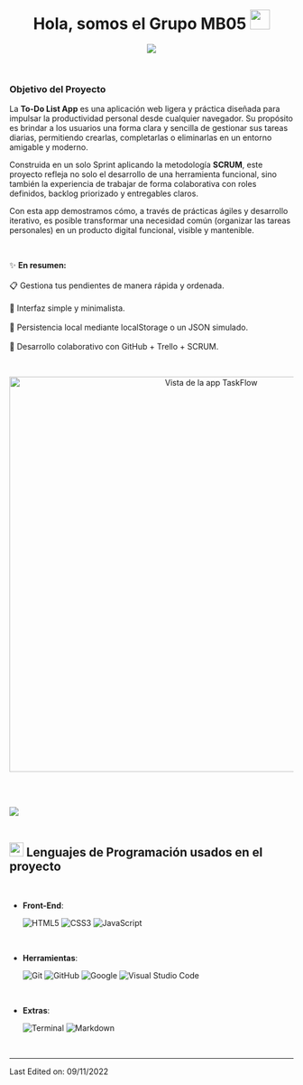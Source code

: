 
<h1 align="center"><b>Hola, somos el Grupo MB05 </b><img src="https://media.giphy.com/media/hvRJCLFzcasrR4ia7z/giphy.gif" width="35"></h1>

<p align="center">
  <a href="https://github.com/DenverCoder1/readme-typing-svg"><img src="https://readme-typing-svg.herokuapp.com?font=Time+New+Roman&color=cyan&size=25&center=true&vCenter=true&width=600&height=100&lines=Bienvenid@+a+nuestro+proyecto+To-Do+List+App;Desarrollo+ágil+y+colaborativo;Organiza+tus+tareas+de+forma+simple+y+efectiva"></a>
</p>

<br>


### Objetivo del Proyecto

La **To-Do List App** es una aplicación web ligera y práctica diseñada para impulsar la productividad personal desde cualquier navegador. Su propósito es brindar a los usuarios una forma clara y sencilla de gestionar sus tareas diarias, permitiendo crearlas, completarlas o eliminarlas en un entorno amigable y moderno.

Construida en un solo Sprint aplicando la metodología **SCRUM**, este proyecto refleja no solo el desarrollo de una herramienta funcional, sino también la experiencia de trabajar de forma colaborativa con roles definidos, backlog priorizado y entregables claros.

Con esta app demostramos cómo, a través de prácticas ágiles y desarrollo iterativo, es posible transformar una necesidad común (organizar las tareas personales) en un producto digital funcional, visible y mantenible.

<br>

<p align="center">

✨ **En resumen:**  
<br>
📋 Gestiona tus pendientes de manera rápida y ordenada.  
<br>
🎨 Interfaz simple y minimalista.  
<br>
💾 Persistencia local mediante localStorage o un JSON simulado.  
<br>
🤝 Desarrollo colaborativo con GitHub + Trello + SCRUM.

</p>

<br>
<p align="center">
  <img src="./captura.png" alt="Vista de la app TaskFlow" width="700">
</p>

<br>

<br>

<img src="https://user-images.githubusercontent.com/73097560/115834477-dbab4500-a447-11eb-908a-139a6edaec5c.gif"><br><br>

## <img src="https://media2.giphy.com/media/QssGEmpkyEOhBCb7e1/giphy.gif?cid=ecf05e47a0n3gi1bfqntqmob8g9aid1oyj2wr3ds3mg700bl&rid=giphy.gif" width ="25"><b> Lenguajes de Programación usados en el proyecto</b>
<br>

<p align="center">


    
- **Front-End**:

   ![HTML5](https://img.shields.io/badge/HTML5%20-%23E34F26.svg?style=for-the-badge&logo=html5&logoColor=white)
   ![CSS3](https://img.shields.io/badge/CSS%20-%231572B6.svg?style=for-the-badge&logo=css3&logoColor=white)
   ![JavaScript](https://img.shields.io/badge/JavaScript%20-%23F7DF1E.svg?style=for-the-badge&logo=javascript&logoColor=black)

<br>


- **Herramientas**:

    ![Git](https://img.shields.io/badge/git-%23F05033.svg?style=for-the-badge&logo=git&logoColor=white)
    ![GitHub](https://img.shields.io/badge/github-%23121011.svg?style=for-the-badge&logo=github&logoColor=white)
    ![Google](https://img.shields.io/badge/google-%234285F4.svg?style=for-the-badge&logo=google&logoColor=white)
    ![Visual Studio Code](https://img.shields.io/badge/Visual%20Studio%20Code-0078d7.svg?style=for-the-badge&logo=visual-studio-code&logoColor=white)

<br>

- **Extras**:

    ![Terminal](https://img.shields.io/badge/Terminal-%23054020?style=for-the-badge&logo=gnu-bash&logoColor=white)
    ![Markdown](https://img.shields.io/badge/markdown-%23000000.svg?style=for-the-badge&logo=markdown&logoColor=white)   

</p>

<br>

-----


Last Edited on: 09/11/2022

